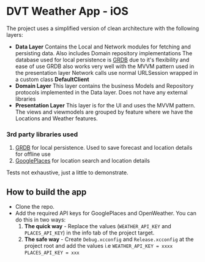 # DVT Weather App - iOS

The project uses a simplified version of clean architecture with the following layers:
* **Data Layer**
    Contains the Local and Network modules for fetching and persisting data. Also includes Domain repository implementations
    The database used for local persistence is [GRDB](https://github.com/groue/GRDB.swift) due to it's flexibility and ease of use
    GRDB also works very well with the MVVM pattern used in the presentation layer
    Network calls use normal URLSession wrapped in a custom class **DefaultClient** 
* **Domain Layer**
    This layer contains the business Models and Repository protocols implemented in the Data layer.
    Does not have any external libraries 
* **Presentation Layer**
    This layer is for the UI and uses the MVVM pattern.
    The views and viewmodels are grouped by feature where we have the Locations and Weather features.
    
### 3rd party libraries used
1. [GRDB](https://github.com/groue/GRDB.swift) for local persistence. Used to save forecast and location details for offline use
2. [GooglePlaces](https://github.com/googlemaps/ios-places-sdk) for location search and location details

Tests not exhaustive, just a little to demonstrate. 

## How to build the app
* Clone the repo.
* Add the required API keys for GooglePlaces and OpenWeather. You can do this in two ways:
    1. **The quick way** - Replace the values (`WEATHER_API_KEY` and `PLACES_API_KEY`) in the info tab of the project target.
    2. **The safe way** - Create `Debug.xcconfig` and `Release.xcconfig` at the project root and add the values i.e 
        ````WEATHER_API_KEY = xxxx````
        ````PLACES_API_KEY = xxx````
